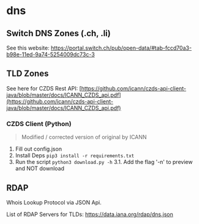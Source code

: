 # dns

## Switch DNS Zones (.ch, .li)

See this website:
https://portal.switch.ch/pub/open-data/#tab-fccd70a3-b98e-11ed-9a74-5254009dc73c-3

## TLD Zones

See here for CZDS Rest API:
[https://github.com/icann/czds-api-client-java/blob/master/docs/ICANN_CZDS_api.pdf](https://github.com/icann/czds-api-client-java/blob/master/docs/ICANN_CZDS_api.pdf)

### CZDS Client (Python)

> Modified / corrected version of original by ICANN

1. Fill out config.json
2. Install Deps `pip3 install -r requirements.txt`
3. Run the script `python3 download.py -h`
3.1. Add the flag '-n' to preview and NOT download

## RDAP

Whois Lookup Protocol via JSON Api.

List of RDAP Servers for TLDs:
https://data.iana.org/rdap/dns.json
